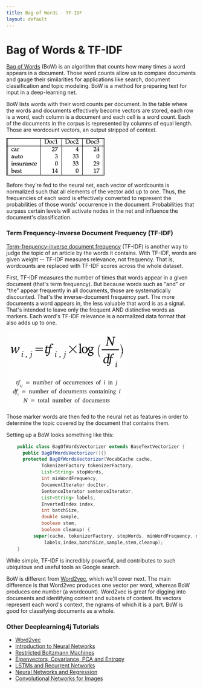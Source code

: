 ```yaml
---
title: Bag of Words - TF-IDF
layout: default
---
```


# Bag of Words & TF-IDF 

[Bag of Words](https://en.wikipedia.org/wiki/Bag-of-words_model) (BoW) is an algorithm that counts how many times a word appears in a document. Those word counts allow us to compare documents and gauge their similarities for applications like search, document classification and topic modeling. BoW is a method for preparing text for input in a deep-learning net. 

BoW lists words with their word counts per document. In the table where the words and documents effectively become vectors are stored, each row is a word, each column is a document and each cell is a word count. Each of the documents in the corpus is represented by columns of equal length. Those are wordcount vectors, an output stripped of context. 

![Alt text](./img/wordcount-table.png) 

Before they're fed to the neural net, each vector of wordcounts is normalized such that all elements of the vector add up to one. Thus, the frequencies of each word is effectively converted to represent the probabilities of those words' occurrence in the document. Probabilities that surpass certain levels will activate nodes in the net and influence the document's classification. 

### Term Frequency-Inverse Document Frequency (TF-IDF)

[Term-frequency-inverse document frequency](https://en.wikipedia.org/wiki/Tf%E2%80%93idf) (TF-IDF) is another way to judge the topic of an article by the words it contains. With TF-IDF, words are given weight -- TF-IDF measures relevance, not frequency. That is, wordcounts are replaced with TF-IDF scores across the whole dataset. 

First, TF-IDF measures the number of times that words appear in a given document (that's term frequency). But because words such as "and" or "the" appear frequently in all documents, those are systematically discounted. That's the inverse-document frequency part. The more documents a word appears in, the less valuable that word is as a signal. That's intended to leave only the frequent AND distinctive words as markers. Each word's TF-IDF relevance is a normalized data format that also adds up to one. 

![Alt text](./img/tfidf.png) 

Those marker words are then fed to the neural net as features in order to determine the topic covered by the document that contains them.

Setting up a BoW looks something like this: 

``` java
    public class BagOfWordsVectorizer extends BaseTextVectorizer {
      public BagOfWordsVectorizer(){}
      protected BagOfWordsVectorizer(VocabCache cache,
             TokenizerFactory tokenizerFactory,
             List<String> stopWords,
             int minWordFrequency,
             DocumentIterator docIter,
             SentenceIterator sentenceIterator,
             List<String> labels,
             InvertedIndex index,
             int batchSize,
             double sample,
             boolean stem,
             boolean cleanup) {
          super(cache, tokenizerFactory, stopWords, minWordFrequency, docIter, sentenceIterator,
              labels,index,batchSize,sample,stem,cleanup);
    }
```

While simple, TF-IDF is incredibly powerful, and contributes to such ubiquitous and useful tools as Google search. 



BoW is different from [Word2vec](./word2vec.html), which we'll cover next. The main difference is that Word2vec produces one vector per word, whereas BoW produces one number (a wordcount). Word2vec is great for digging into documents and identifying content and subsets of content. Its vectors represent each word's context, the ngrams of which it is a part. BoW is good for classifying documents as a whole. 

### <a name="beginner">Other Deeplearning4j Tutorials</a>
* [Word2vec](./word2vec)
* [Introduction to Neural Networks](./neuralnet-overview)
* [Restricted Boltzmann Machines](./restrictedboltzmannmachine)
* [Eigenvectors, Covariance, PCA and Entropy](./eigenvector)
* [LSTMs and Recurrent Networks](./lstm)
* [Neural Networks and Regression](./linear-regression)
* [Convolutional Networks for Images](./convolutionalnets)
